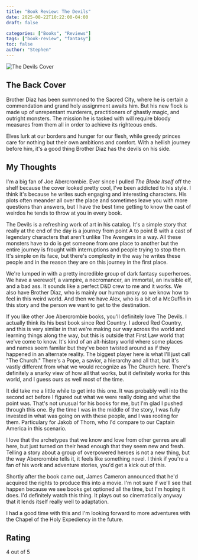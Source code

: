 ```yaml
---
title: "Book Review: The Devils"
date: 2025-08-22T10:22:00-04:00
draft: false

categories: ["Books", "Reviews"]
tags: ["book-review", "fantasy"]
toc: false
author: "Stephen"
---
```


![The Devils Cover](/post/the-devils/book-cover.jpg)

## The Back Cover

Brother Diaz has been summoned to the Sacred City, where he is certain a commendation and grand holy assignment awaits him. But his new flock is made up of unrepentant murderers, practitioners of ghastly magic, and outright monsters. The mission he is tasked with will require bloody measures from them all in order to achieve its righteous ends.

Elves lurk at our borders and hunger for our flesh, while greedy princes care for nothing but their own ambitions and comfort. With a hellish journey before him, it's a good thing Brother Diaz has the devils on his side.

## My Thoughts

I'm a big fan of Joe Abercrombie. Ever since I pulled _The Blade Itself_ off the shelf because the cover looked pretty cool, I've been addicted to his style. I think it's because he writes such engaging and interesting characters. His plots often meander all over the place and sometimes leave you with more questions than answers, but I have the best time getting to know the cast of weirdos he tends to throw at you in every book.

The Devils is a refreshing work of art in his catalog. It's a simple story that really at the end of the day is a journey from point A to point B with a cast of legendary characters that aren't unlike The Avengers in a way. All these monsters have to do is get someone from one place to another but the entire journey is frought with interruptions and people trying to stop them. It's simple on its face, but there's complexity in the way he writes these people and in the reason they are on this journey in the first place. 

We're lumped in with a pretty incredible group of dark fantasy superheroes. We have a werewolf, a vampire, a necromancer, an immortal, an invisible elf, and a bad ass. It sounds like a perfect D&D crew to me and it works. We also have Brother Diaz, who is mainly our human proxy so we know how to feel in this weird world. And then we have Alex, who is a bit of a McGuffin in this story and the person we want to get to the destination.

If you like other Joe Abercrombie books, you'll definitely love The Devils. I actually think its his best book since Red Country. I adored Red Country, and this is very similar in that we're making our way across the world and learning things along the way, but this is outside that First Law world that we've come to know. It's kind of an alt-history world where some places and names seem familar but they've been twisted around as if they happened in an alternate reality. The biggest player here is what I'll just call "The Church." There's a Pope, a savior, a hierarchy and all that, but it's vastly different from what we would recognize as The Church here. There's definitely a snarky view of how all that works, but it definitely works for this world, and I guess ours as well most of the time. 

It did take me a little while to get into this one. It was probably well into the second act before I figured out what we were really doing and what the point was. That's not unusual for his books for me, but I'm glad I pushed through this one. By the time I was in the middle of the story, I was fully invested in what was going on with these people, and I was rooting for them. Particulary for Jakob of Thorn, who I'd compare to our Captain America in this scenario. 

I love that the archetypes that we know and love from other genres are all here, but just turned on their head enough that they seem new and fresh. Telling a story about a group of overpowered heroes is not a new thing, but the way Abercrombie tells it, it feels like something novel. I think if you're a fan of his work and adventure stories, you'd get a kick out of this.

Shortly after the book came out, James Cameron announced that he'd acquired the rights to produce this into a movie. I'm not sure if we'll see that happen because we see books get optioned all the time, but I'm hoping it does. I'd definitely watch this thing. It plays out so cinematically anyway that it lends itself really well to adaptation.

I had a good time with this and I'm looking forward to more adventures with the Chapel of the Holy Expediency in the future.

## Rating

4 out of 5 

